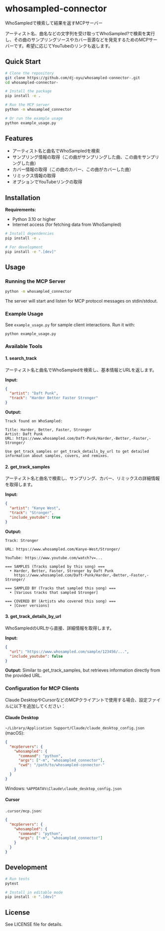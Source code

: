 # whosampled-connector

WhoSampledで検索して結果を返すMCPサーバー

アーティスト名、曲名などの文字列を受け取ってWhoSampled?で検索を実行し、その曲のサンプリングソースやカバー音源などを発見するためのMCPサーバーです。希望に応じてYouTubeのリンクも返します。

## Quick Start

```bash
# Clone the repository
git clone https://github.com/dj-oyu/whosampled-connector-.git
cd whosampled-connector-

# Install the package
pip install -e .

# Run the MCP server
python -m whosampled_connector

# Or run the example usage
python example_usage.py
```

## Features

- アーティスト名と曲名でWhoSampledを検索
- サンプリング情報の取得（この曲がサンプリングした曲、この曲をサンプリングした曲）
- カバー情報の取得（この曲のカバー、この曲がカバーした曲）
- リミックス情報の取得
- オプションでYouTubeリンクの取得

## Installation

**Requirements:**
- Python 3.10 or higher
- Internet access (for fetching data from WhoSampled)

```bash
# Install dependencies
pip install -e .

# For development
pip install -e ".[dev]"
```

## Usage

### Running the MCP Server

```bash
python -m whosampled_connector
```

The server will start and listen for MCP protocol messages on stdin/stdout.

### Example Usage

See `example_usage.py` for sample client interactions. Run it with:

```bash
python example_usage.py
```

### Available Tools

#### 1. search_track
アーティスト名と曲名でWhoSampledを検索し、基本情報とURLを返します。

**Input:**
```json
{
  "artist": "Daft Punk",
  "track": "Harder Better Faster Stronger"
}
```

**Output:**
```
Track found on WhoSampled:

Title: Harder, Better, Faster, Stronger
Artist: Daft Punk
URL: https://www.whosampled.com/Daft-Punk/Harder,-Better,-Faster,-Stronger/

Use get_track_samples or get_track_details_by_url to get detailed information about samples, covers, and remixes.
```

#### 2. get_track_samples
アーティスト名と曲名で検索し、サンプリング、カバー、リミックスの詳細情報を取得します。

**Input:**
```json
{
  "artist": "Kanye West",
  "track": "Stronger",
  "include_youtube": true
}
```

**Output:**
```
Track: Stronger

URL: https://www.whosampled.com/Kanye-West/Stronger/

YouTube: https://www.youtube.com/watch?v=...

=== SAMPLES (Tracks sampled by this song) ===
  • Harder, Better, Faster, Stronger by Daft Punk
    https://www.whosampled.com/Daft-Punk/Harder,-Better,-Faster,-Stronger/

=== SAMPLED BY (Tracks that sampled this song) ===
  • [Various tracks that sampled Stronger]
    
=== COVERED BY (Artists who covered this song) ===
  • [Cover versions]
```

#### 3. get_track_details_by_url
WhoSampledのURLから直接、詳細情報を取得します。

**Input:**
```json
{
  "url": "https://www.whosampled.com/sample/123456/...",
  "include_youtube": false
}
```

**Output:**
Similar to get_track_samples, but retrieves information directly from the provided URL.

### Configuration for MCP Clients

Claude DesktopやCursorなどのMCPクライアントで使用する場合、設定ファイルに以下を追加してください：

#### Claude Desktop

`~/Library/Application Support/Claude/claude_desktop_config.json` (macOS):

```json
{
  "mcpServers": {
    "whosampled": {
      "command": "python",
      "args": ["-m", "whosampled_connector"],
      "cwd": "/path/to/whosampled-connector-"
    }
  }
}
```

Windows: `%APPDATA%\Claude\claude_desktop_config.json`

#### Cursor

`.cursor/mcp.json`:

```json
{
  "mcpServers": {
    "whosampled": {
      "command": "python",
      "args": ["-m", "whosampled_connector"]
    }
  }
}
```

## Development

```bash
# Run tests
pytest

# Install in editable mode
pip install -e ".[dev]"
```

## License

See LICENSE file for details.
